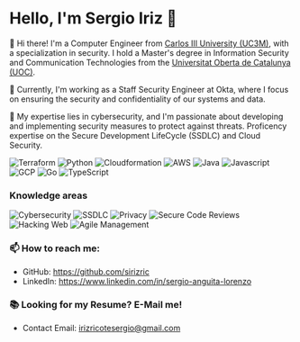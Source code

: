 # Hello, I'm Sergio Iriz 👋

👋 Hi there! I'm a Computer Engineer from [Carlos III University (UC3M)](https://www.uc3m.es/Home), with a specialization in security. I hold a Master's degree in Information Security and Communication Technologies from the [Universitat Oberta de Catalunya (UOC)](https://www.uoc.edu/es/estudios?utm_medium=cpc&utm_source=googlesearch&utm_campaign=cap_nd_es&utm_term=uoc&gad_source=1&gclid=EAIaIQobChMI2ubAyKmjhgMVbJJQBh0vJgDfEAAYASAAEgKjlPD_BwE).

💼 Currently, I'm working as a Staff Security Engineer at Okta, where I focus on ensuring the security and confidentiality of our systems and data.

🔐 My expertise lies in cybersecurity, and I'm passionate about developing and implementing security measures to protect against threats. Proficency expertise on the Secure Development LifeCycle (SSDLC) and Cloud Security.

![Terraform](https://img.shields.io/badge/Terraform-Expert-blue)
![Python](https://img.shields.io/badge/Python-Expert-blue)
![Cloudformation](https://img.shields.io/badge/Cloudformation-Expert-blue)
![AWS](https://img.shields.io/badge/AWS-Expert-blue)
![Java](https://img.shields.io/badge/Java-Intermediate-green)
![Javascript](https://img.shields.io/badge/Javascript-Intermediate-green)
![GCP](https://img.shields.io/badge/GCP-Intermediate-green)
![Go](https://img.shields.io/badge/Go-Beginner-yellow)
![TypeScript](https://img.shields.io/badge/Ts-Beginner-yellow)


### Knowledge areas

![Cybersecurity](https://img.shields.io/badge/Cybersecurity-💼-purple)
![SSDLC](https://img.shields.io/badge/SSDLC-💼-purple)
![Privacy](https://img.shields.io/badge/Privacy-💼-purple)
![Secure Code Reviews](https://img.shields.io/badge/AWS-💼-purple)
![Hacking Web](https://img.shields.io/badge/HackingWeb-💼-purple)
![Agile Management](https://img.shields.io/badge/AgileManagement-💼-purple)

### 📫 How to reach me:

- GitHub: https://github.com/sirizric
- LinkedIn: https://www.linkedin.com/in/sergio-anguita-lorenzo

### 📚 Looking for my Resume? E-Mail me!

- Contact Email: irizricotesergio@gmail.com

